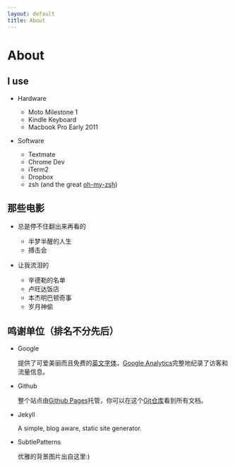 ```yaml
---
layout: default
title: About
---
```


About
=====


I use
------
* Hardware

    * Moto Milestone 1
    * Kindle Keyboard
    * Macbook Pro Early 2011

* Software

    * Textmate
    * Chrome Dev
    * iTerm2
    * Dropbox
	* zsh (and the great [oh-my-zsh][ohmyzsh])

[ohmyzsh]: https://github.com/robbyrussell/oh-my-zsh

那些电影
------
* 总是停不住翻出来再看的

	* 半梦半醒的人生
	* 搏击会

* 让我流泪的

	* 辛德勒的名单
	* 卢旺达饭店
	* 本杰明巴顿奇事
	* 岁月神偷

鸣谢单位（排名不分先后）
----
* Google

	提供了可爱美丽而且免费的[英文字体][webfont]，[Google Analytics][googleanalytics]完整地纪录了访客和流量信息。

* Github

	整个站点由[Github Pages][githubpages]托管，你可以在这个[Git仓库][gitrepo]看到所有文档。

* Jekyll

	A simple, blog aware, static site generator. 
	
* SubtlePatterns

	优雅的背景图片出自这里:)

[webfont]: http://www.google.com/webfonts/specimen/Bitter
[googleanalytics]: https://www.google.com/analytics/
[githubpages]: http://pages.github.com/ "Github Pages"
[gitrepo]: http://github.com/seansay/seansay.github.com
[jekyll]: https://github.com/mojombo/jekyll "Jekyll"
